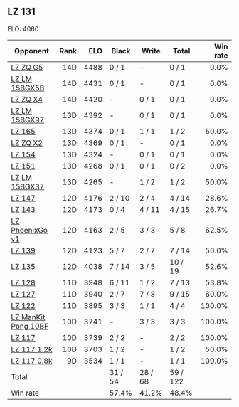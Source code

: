## LZ 131 ##

ELO: 4060

Opponent | Rank | ELO | Black | Write | Total | Win rate
---------|-----:|----:|-------|-------|-------|-------:
[LZ ZQ G5](LZ%20ZQ%20G5.md) | 14D | 4488 | 0 / 1 | - | 0 / 1 | 0.0%
[LZ LM 15BGX5B](LZ%20LM%2015BGX5B.md) | 14D | 4431 | 0 / 1 | - | 0 / 1 | 0.0%
[LZ ZQ X4](LZ%20ZQ%20X4.md) | 14D | 4420 | - | 0 / 1 | 0 / 1 | 0.0%
[LZ LM 15BGX97](LZ%20LM%2015BGX97.md) | 13D | 4392 | - | 0 / 1 | 0 / 1 | 0.0%
[LZ 165](LZ%20165.md) | 13D | 4374 | 0 / 1 | 1 / 1 | 1 / 2 | 50.0%
[LZ ZQ X2](LZ%20ZQ%20X2.md) | 13D | 4369 | 0 / 1 | - | 0 / 1 | 0.0%
[LZ 154](LZ%20154.md) | 13D | 4324 | - | 0 / 1 | 0 / 1 | 0.0%
[LZ 151](LZ%20151.md) | 13D | 4268 | 0 / 1 | 0 / 1 | 0 / 2 | 0.0%
[LZ LM 15BGX37](LZ%20LM%2015BGX37.md) | 13D | 4265 | - | 1 / 2 | 1 / 2 | 50.0%
[LZ 147](LZ%20147.md) | 12D | 4176 | 2 / 10 | 2 / 4 | 4 / 14 | 28.6%
[LZ 143](LZ%20143.md) | 12D | 4173 | 0 / 4 | 4 / 11 | 4 / 15 | 26.7%
[LZ PhoenixGo v1](LZ%20PhoenixGo%20v1.md) | 12D | 4163 | 2 / 5 | 3 / 3 | 5 / 8 | 62.5%
[LZ 139](LZ%20139.md) | 12D | 4123 | 5 / 7 | 2 / 7 | 7 / 14 | 50.0%
[LZ 135](LZ%20135.md) | 12D | 4038 | 7 / 14 | 3 / 5 | 10 / 19 | 52.6%
[LZ 128](LZ%20128.md) | 11D | 3948 | 6 / 11 | 1 / 2 | 7 / 13 | 53.8%
[LZ 127](LZ%20127.md) | 11D | 3940 | 2 / 7 | 7 / 8 | 9 / 15 | 60.0%
[LZ 122](LZ%20122.md) | 11D | 3895 | 3 / 3 | 1 / 1 | 4 / 4 | 100.0%
[LZ ManKit Pong 10BF](LZ%20ManKit%20Pong%2010BF.md) | 10D | 3741 | - | 3 / 3 | 3 / 3 | 100.0%
[LZ 117](LZ%20117.md) | 10D | 3739 | 2 / 2 | - | 2 / 2 | 100.0%
[LZ 117 1.2k](LZ%20117%201.2k.md) | 10D | 3703 | 1 / 2 | - | 1 / 2 | 50.0%
[LZ 117 0.8k](LZ%20117%200.8k.md) | 9D | 3534 | 1 / 1 | - | 1 / 1 | 100.0%
Total | | | 31 / 54 | 28 / 68 | 59 / 122 | 
Win rate| | | 57.4% | 41.2% | 48.4% | 
